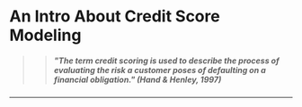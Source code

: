 # An Intro About Credit Score Modeling

>> ##### "The term *credit scoring* is used to describe the process of evaluating the risk a customer poses of defaulting on a financial obligation." (*Hand & Henley, 1997*)

---

